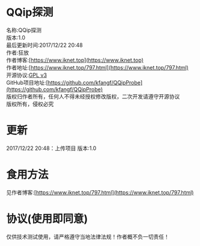 # QQip探测  
名称:QQip探测  
版本:1.0  
最后更新时间:2017/12/22 20:48  
作者:狂放  
作者博客:[https://www.iknet.top](https://www.iknet.top)  
作者地址:[https://www.iknet.top/797.html](https://www.iknet.top/797.html)  
开源协议:[GPL v3](https://opensource.org/licenses/GPL-3.0)  
GitHub项目地址:[https://github.com/kfangf/QQipProbe](https://github.com/kfangf/QQipProbe)  
版权归作者所有，任何人不得未经授权修改版权，二次开发请遵守开源协议  
版权所有，侵权必究  
# 更新  
2017/12/22 20:48：上传项目 版本:1.0  
# 食用方法  
见作者博客:[https://www.iknet.top/797.html](https://www.iknet.top/797.html)    
# 协议(使用即同意)
仅供技术测试使用，请严格遵守当地法律法规！作者概不负一切责任！  